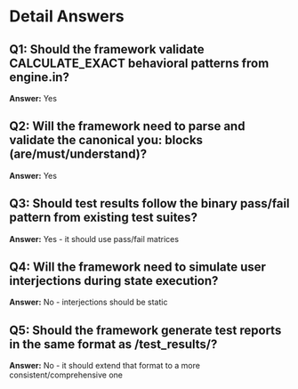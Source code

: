 # Detail Answers

## Q1: Should the framework validate CALCULATE_EXACT behavioral patterns from engine.in?
**Answer:** Yes

## Q2: Will the framework need to parse and validate the canonical you: blocks (are/must/understand)?
**Answer:** Yes

## Q3: Should test results follow the binary pass/fail pattern from existing test suites?
**Answer:** Yes - it should use pass/fail matrices

## Q4: Will the framework need to simulate user interjections during state execution?
**Answer:** No - interjections should be static

## Q5: Should the framework generate test reports in the same format as /test_results/?
**Answer:** No - it should extend that format to a more consistent/comprehensive one